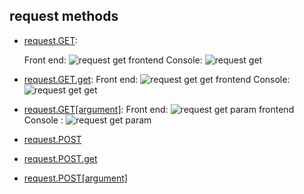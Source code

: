 ## request methods

- [request.GET](diving-deepinto-request/Requestdeepunderstanding/):
  
  Front end:
  ![request get frontend](https://user-images.githubusercontent.com/9798362/27811062-6d20eed8-607f-11e7-8720-1275864ba096.png)
  Console:
  ![request get](https://user-images.githubusercontent.com/9798362/27811066-75093768-607f-11e7-81cb-021679e11e1a.png)
  
- [request.GET.get](diving-deepinto-request/Requestdeepunderstanding/):
  Front end:
  ![request get get frontend](https://user-images.githubusercontent.com/9798362/27811068-786b0ee0-607f-11e7-86fb-20eb80d9338a.png)
  Console:
  ![request get get](https://user-images.githubusercontent.com/9798362/27811070-7a13bb84-607f-11e7-9f5e-859fbac7715f.png)
  
- [request.GET[argument]](diving-deepinto-request/Requestdeepunderstanding/):
  Front end:
  ![request get param frontend](https://user-images.githubusercontent.com/9798362/27811071-7c592032-607f-11e7-9ffb-2f3a515ea673.png)
  Console :
  ![request get param](https://user-images.githubusercontent.com/9798362/27811072-7e1a450e-607f-11e7-8606-b19c302d2cda.png)
  
- [request.POST](diving-deepinto-request/Requestdeepunderstanding/)
- [request.POST.get](diving-deepinto-request/Requestdeepunderstanding/)
- [request.POST[argument]](diving-deepinto-request/Requestdeepunderstanding/)
